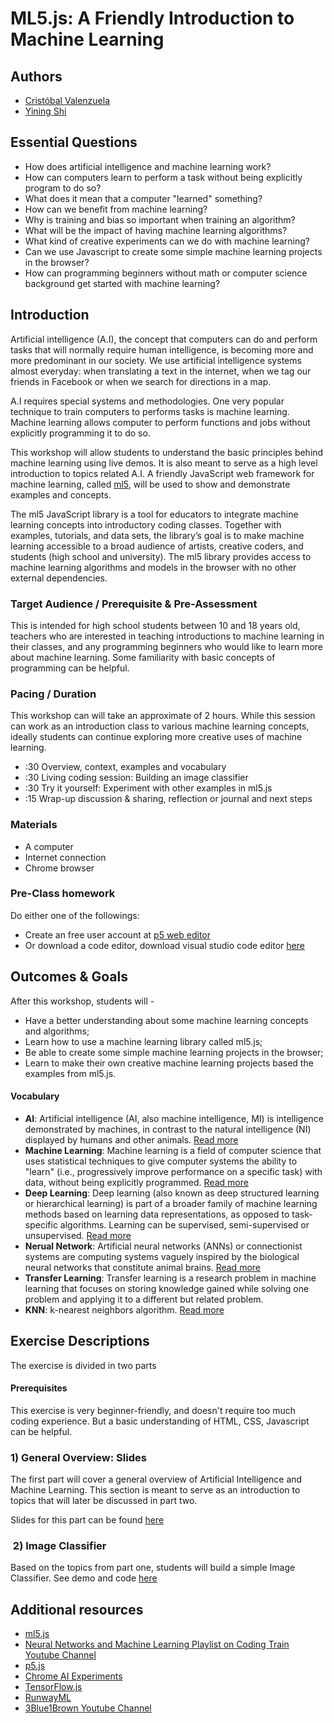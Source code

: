 # ML5.js: A Friendly Introduction to Machine Learning

## Authors
- [Cristóbal Valenzuela](http://cvalenzuelab.com/)
- [Yining Shi](https://1023.io/)

## Essential Questions
- How does artificial intelligence and machine learning work?
- How can computers learn to perform a task without being explicitly program to do so?
- What does it mean that a computer "learned" something?
- How can we benefit from machine learning?
- Why is training and bias so important when training an algorithm?
- What will be the impact of having machine learning algorithms?
- What kind of creative experiments can we do with machine learning?
- Can we use Javascript to create some simple machine learning projects in the browser?
- How can programming beginners without math or computer science background get started with machine learning?

## Introduction
Artificial intelligence (A.I), the concept that computers can do and perform tasks that will normally require human intelligence, is becoming more and more predominant in our society. We use artificial intelligence systems almost everyday: when translating a text in the internet, when we tag our friends in Facebook or when we search for directions in a map. 

A.I requires special systems and methodologies. One very popular technique to train computers to performs tasks is machine learning. Machine learning allows computer to perform functions and jobs without explicitly programming it to do so. 

This workshop will allow students to understand the basic principles behind machine learning using live demos. It is also meant to serve as a high level introduction to topics related A.I. A friendly JavaScript web framework for machine learning, called [ml5](ml5js.org), will be used to show and demonstrate examples and concepts.

The ml5 JavaScript library is a tool for educators to integrate machine learning concepts into introductory coding classes. Together with examples, tutorials, and data sets, the library’s goal is to make machine learning accessible to a broad audience of artists, creative coders, and students (high school and university). The ml5 library provides access to machine learning algorithms and models in the browser with no other external dependencies.


### Target Audience / Prerequisite & Pre-Assessment
This is intended for high school students between 10 and 18 years old, teachers who are interested in teaching introductions to machine learning in their classes, and any programming beginners who would like to learn more about machine learning. Some familiarity with basic concepts of programming can be helpful. 

### Pacing / Duration
This workshop can will take an approximate of 2 hours. While this session can work as an introduction class to various machine learning concepts, ideally students can continue exploring more creative uses of machine learning.

  - :30 Overview, context, examples and vocabulary
  - :30 Living coding session: Building an image classifier
  - :30 Try it yourself: Experiment with other examples in ml5.js
  - :15 Wrap-up discussion & sharing, reflection or journal and next steps

### Materials
- A computer
- Internet connection
- Chrome browser

### Pre-Class homework
Do either one of the followings:
- Create an free user account at [p5 web editor](http://alpha.editor.p5js.org)
- Or download a code editor, download visual studio code editor [here](https://code.visualstudio.com/download)

## Outcomes & Goals

After this workshop, students will - 
- Have a better understanding about some machine learning concepts and algorithms;
- Learn how to use a machine learning library called ml5.js;
- Be able to create some simple machine learning projects in the browser;
- Learn to make their own creative machine learning projects based the examples from ml5.js.

#### Vocabulary
* **AI**: Artificial intelligence (AI, also machine intelligence, MI) is intelligence demonstrated by machines, in contrast to the natural intelligence (NI) displayed by humans and other animals. [Read more](https://en.wikipedia.org/wiki/Artificial_intelligence)
* **Machine Learning**: Machine learning is a field of computer science that uses statistical techniques to give computer systems the ability to "learn" (i.e., progressively improve performance on a specific task) with data, without being explicitly programmed. [Read more](https://en.wikipedia.org/wiki/Machine_learning)
* **Deep Learning**: Deep learning (also known as deep structured learning or hierarchical learning) is part of a broader family of machine learning methods based on learning data representations, as opposed to task-specific algorithms. Learning can be supervised, semi-supervised or unsupervised. [Read more](https://en.wikipedia.org/wiki/Deep_learning)
* **Nerual Network**: Artificial neural networks (ANNs) or connectionist systems are computing systems vaguely inspired by the biological neural networks that constitute animal brains. [Read more](https://en.wikipedia.org/wiki/Artificial_neural_network)
* **Transfer Learning**: Transfer learning is a research problem in machine learning that focuses on storing knowledge gained while solving one problem and applying it to a different but related problem. 
* **KNN**: k-nearest neighbors algorithm. [Read more](https://en.wikipedia.org/wiki/K-nearest_neighbors_algorithm)
      

## Exercise Descriptions

The exercise is divided in two parts

#### Prerequisites 
This exercise is very beginner-friendly, and doesn't require too much coding experience. But a basic understanding of HTML, CSS, Javascript can be helpful.

### 1) General Overview: Slides

The first part will cover a general overview of Artificial Intelligence and Machine Learning. This section is meant to serve as an introduction to topics that will later be discussed in part two.

Slides for this part can be found [here](https://docs.google.com/presentation/d/1UKYXlaY-yiyLt-Xm99ljykaf4jZCjvF7EspvW97bRB0/edit?usp=sharing)

###  2) Image Classifier

Based on the topics from part one, students will build a simple Image Classifier. See demo and code [here](https://ml5js.org/docs/image-classification-example)

## Additional resources

- [ml5.js](https://ml5js.github.io/)
- [Neural Networks and Machine Learning Playlist on Coding Train Youtube Channel](https://www.youtube.com/user/shiffman/playlists?shelf_id=16&view=50&sort=dd)
- [p5.js](https://p5js.org/)
- [Chrome AI Experiments](https://experiments.withgoogle.com/ai)
- [TensorFlow.js](https://js.tensorflow.org/)
- [RunwayML](https://runwayml.com/)
- [3Blue1Brown Youtube Channel](https://www.youtube.com/channel/UCYO_jab_esuFRV4b17AJtAw)
